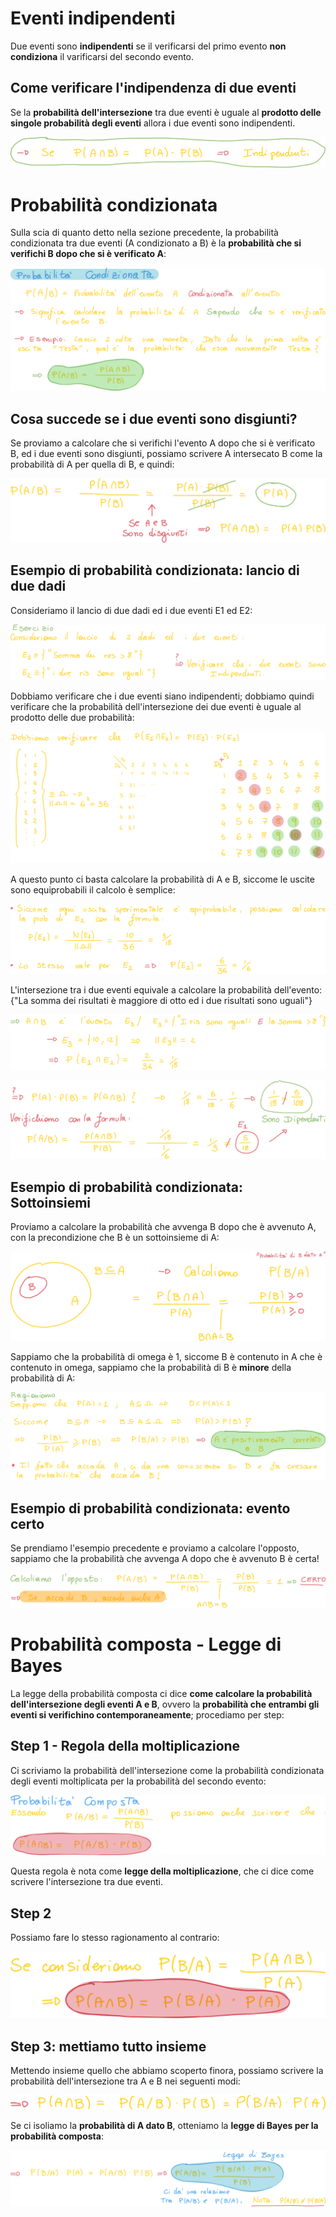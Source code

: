 # Eventi indipendenti

Due eventi sono **indipendenti** se il verificarsi del primo evento **non condiziona** il varificarsi del secondo evento. 

## Come verificare l'indipendenza di due eventi

Se la **probabilità dell'intersezione** tra due eventi è uguale al **prodotto delle singole probabilità degli eventi** allora i due eventi sono indipendenti.

![image-20230228181721075](./assets/image-20230228181721075.png)

# Probabilità condizionata

Sulla scia di quanto detto nella sezione precedente, la probabilità condizionata tra due eventi (A condizionato a B) è la **probabilità che si verifichi B dopo che si è verificato A**:

![image-20230228182119381](./assets/image-20230228182119381.png)

## Cosa succede se i due eventi sono disgiunti?

Se proviamo a calcolare che si verifichi l'evento A dopo che si è verificato B, ed i due eventi sono disgiunti, possiamo scrivere A intersecato B come la probabilità di A per quella di B, e quindi:

![image-20230228182512319](./assets/image-20230228182512319.png)

## Esempio di probabilità condizionata: lancio di due dadi

Consideriamo il lancio di due dadi ed i due eventi E1 ed E2:

![image-20230228182654165](./assets/image-20230228182654165.png)

Dobbiamo verificare che i due eventi siano indipendenti; dobbiamo quindi verificare che la probabilità dell'intersezione dei due eventi è uguale al prodotto delle due probabilità:

![image-20230228182758344](./assets/image-20230228182758344.png)

A questo punto ci basta calcolare la probabilità di A e B, siccome le uscite sono equiprobabili il calcolo è semplice:

![image-20230228182914262](./assets/image-20230228182914262.png)

L'intersezione tra i due eventi equivale a calcolare la probabilità dell'evento: {"La somma dei risultati è maggiore di otto ed i due risultati sono uguali"}

![image-20230228183109079](./assets/image-20230228183109079.png)

![image-20230228183142665](./assets/image-20230228183142665.png)

## Esempio di probabilità condizionata: Sottoinsiemi

Proviamo a calcolare la probabilità che avvenga B dopo che è avvenuto A, con la precondizione che B è un sottoinsieme di A:

![image-20230228183321031](./assets/image-20230228183321031.png)

Sappiamo che la probabilità di omega è 1, siccome B è contenuto in A che è contenuto in omega, sappiamo che la probabilità di B è **minore** della probabilità di A:

![image-20230228183916079](./assets/image-20230228183916079.png)

## Esempio di probabilità condizionata: evento certo

Se prendiamo l'esempio precedente e proviamo a calcolare l'opposto, sappiamo che la probabilità che avvenga A dopo che è avvenuto B è certa!

![image-20230228184022764](./assets/image-20230228184022764.png)

# Probabilità composta - Legge di Bayes

La legge della probabilità composta ci dice **come calcolare la probabilità dell'intersezione degli eventi A e B**, ovvero la **probabilità che entrambi gli eventi si verifichino contemporaneamente**; procediamo per step:

## Step 1 - Regola della moltiplicazione

Ci scriviamo la probabilità dell'intersezione come la probabilità condizionata degli eventi moltiplicata per la probabilità del secondo evento:

![image-20230228184517153](./assets/image-20230228184517153.png)

Questa regola è nota come **legge della moltiplicazione**, che ci dice come scrivere l'intersezione tra due eventi.

## Step 2

Possiamo fare lo stesso ragionamento al contrario:

![image-20230228184641079](./assets/image-20230228184641079.png)

## Step 3: mettiamo tutto insieme

Mettendo insieme quello che abbiamo scoperto finora, possiamo scrivere la probabilità dell'intersezione tra A e B nei seguenti modi:

![image-20230228185559757](./assets/image-20230228185559757.png)

Se ci isoliamo la **probabilità di A dato B**, otteniamo la **legge di Bayes per la probabilità composta**:

![image-20230228185710957](./assets/image-20230228185710957.png)

